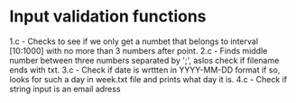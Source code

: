 # Input validation functions
1.c - Checks to see if we only get a numbet that belongs to interval [10:1000] with no more than 3 numbers after point.
2.c - Finds middle number between three numbers separated by ';', aslos check if filename ends with txt.
3.c - Check if date is wrttten in YYYY-MM-DD format if so, looks for such a day in week.txt file and prints what day it is.
4.c - Check if string input is an email adress

